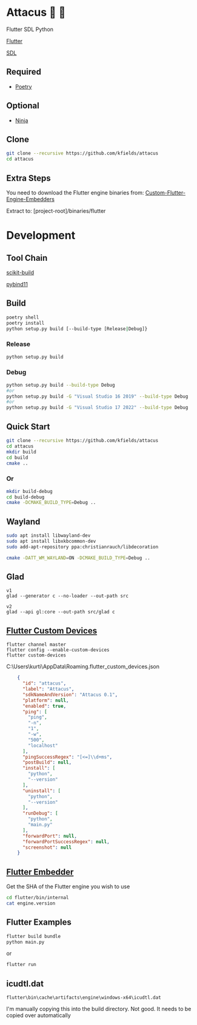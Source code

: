 # Attacus :butterfly: :snake:

Flutter SDL Python

[Flutter](https://flutter.dev/)

[SDL](https://github.com/libsdl-org/SDL)

## Required

* [Poetry](https://python-poetry.org/)

## Optional

* [Ninja](https://ninja-build.org/)

## Clone

```bash
git clone --recursive https://github.com/kfields/attacus
cd attacus
```

## Extra Steps

You need to download the Flutter engine binaries from: [Custom-Flutter-Engine-Embedders](https://github.com/flutter/flutter/wiki/Custom-Flutter-Engine-Embedders)

Extract to: [project-root]/binaries/flutter

# Development

## Tool Chain

[scikit-build](https://github.com/scikit-build/scikit-build)

[pybind11](https://github.com/pybind/pybind11)

## Build
```bash
poetry shell
poetry install
python setup.py build [--build-type [Release|Debug]}
```

### Release
```bash
python setup.py build
```

### Debug
```bash
python setup.py build --build-type Debug
#or
python setup.py build -G "Visual Studio 16 2019" --build-type Debug
#or
python setup.py build -G "Visual Studio 17 2022" --build-type Debug
```

## Quick Start
```bash
git clone --recursive https://github.com/kfields/attacus
cd attacus
mkdir build
cd build
cmake ..
```
### Or
```bash
mkdir build-debug
cd build-debug
cmake -DCMAKE_BUILD_TYPE=Debug ..
```
## Wayland
```bash
sudo apt install libwayland-dev
sudo apt install libxkbcommon-dev
sudo add-apt-repository ppa:christianrauch/libdecoration

cmake -DATT_WM_WAYLAND=ON -DCMAKE_BUILD_TYPE=Debug ..
```

## Glad
    v1
    glad --generator c --no-loader --out-path src
    
    v2
    glad --api gl:core --out-path src/glad c


## [Flutter Custom Devices](https://github.com/flutter/flutter/wiki/Using-custom-embedders-with-the-Flutter-CLI)
```
flutter channel master
flutter config --enable-custom-devices
flutter custom-devices
```
C:\Users\kurti\AppData\Roaming\.flutter_custom_devices.json

``` json
    {
      "id": "attacus",
      "label": "Attacus",
      "sdkNameAndVersion": "Attacus 0.1",
      "platform": null,
      "enabled": true,
      "ping": [
        "ping",
        "-n",
        "1",
        "-w",
        "500",
        "localhost"
      ],
      "pingSuccessRegex": "[<=]\\d+ms",
      "postBuild": null,
      "install": [
        "python",
        "--version"
      ],
      "uninstall": [
        "python",
        "--version"
      ],
      "runDebug": [
        "python",
        "main.py"
      ],
      "forwardPort": null,
      "forwardPortSuccessRegex": null,
      "screenshot": null
    }
```

## [Flutter Embedder](https://github.com/flutter/flutter/wiki/Custom-Flutter-Engine-Embedders)
Get the SHA of the Flutter engine you wish to use
```bash
cd flutter/bin/internal
cat engine.version
```

## Flutter Examples
```bash
flutter build bundle
python main.py
```
or
```bash
flutter run
```


## icudtl.dat
```
flutter\bin\cache\artifacts\engine\windows-x64\icudtl.dat
```
I'm manually copying this into the build directory.  Not good.
It needs to be copied over automatically
